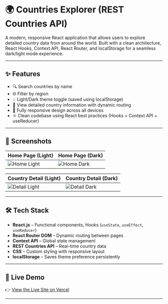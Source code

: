 # 🌍 Countries Explorer (REST Countries API)

A modern, responsive React application that allows users to explore detailed country data from around the world. Built with a clean architecture, React Hooks, Context API, React Router, and localStorage for a seamless dark/light mode experience.

---

## ✨ Features

- 🔍 Search countries by name
- 🌐 Filter by region
- 💡 Light/Dark theme toggle (saved using localStorage)
- 📄 View detailed country information with dynamic routing
- 📱 Fully responsive design across all devices
- ⚛️ Clean codebase using React best practices (Hooks + Context API + useReducer)

---

## 📸 Screenshots

| Home Page (Light) | Home Page (Dark) |
|-------------------|------------------|
| ![Home Light](./screenshots/home-light.png) | ![Home Dark](./screenshots/home-dark.png) |

| Country Detail (Light) | Country Detail (Dark) |
|------------------------|-----------------------|
| ![Detail Light](./screenshots/detail-light.png) | ![Detail Dark](./screenshots/detail-dark.png) |

---

## 🛠️ Tech Stack

- **React.js** – Functional components, Hooks (`useState`, `useEffect`, `useReducer`)
- **React Router DOM** – Dynamic routing between pages
- **Context API** – Global state management
- **REST Countries API** – Real-time country data
- **CSS** – Custom styling with responsive layout
- **localStorage** – Saves theme preference persistently

---

## 🚀 Live Demo

👉 [View the Live Site on Vercel](https://countries-explorer-project-r6i6.vercel.app/)

---
